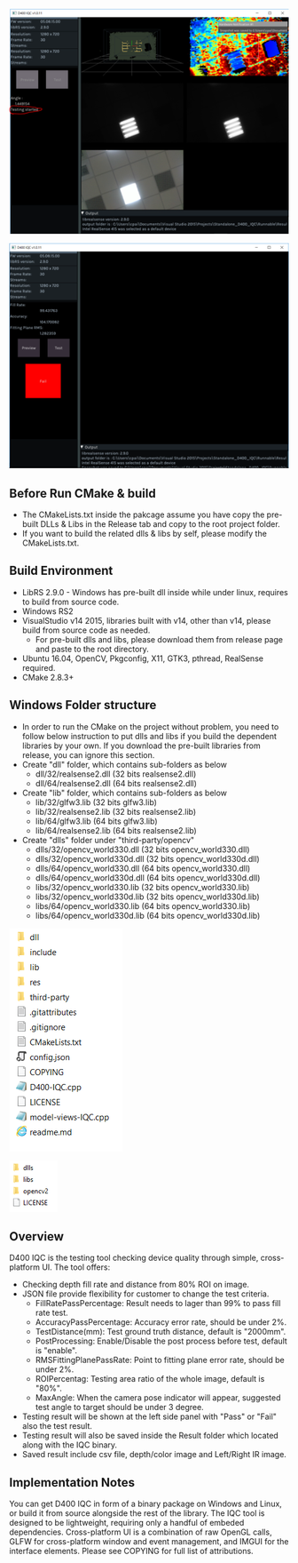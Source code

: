 <p align="center"><img src="res/test.png" /></p>
<p align="center"><img src="res/result.png" /></p>

## Before Run CMake & build
* The CMakeLists.txt inside the pakcage assume you have copy the pre-built DLLs & Libs in the Release tab and copy to the root project folder.
* If you want to build the related dlls & libs by self, please modify the CMakeLists.txt.

## Build Environment
* LibRS 2.9.0 - Windows has pre-built dll inside while under linux, requires to build from source code.
* Windows RS2
* VisualStudio v14 2015, libraries built with v14, other than v14, please build from source code as needed.
	- For pre-built dlls and libs, please download them from release page and paste to the root directory.
* Ubuntu 16.04, OpenCV, Pkgconfig, X11, GTK3, pthread, RealSense required.
* CMake 2.8.3+

## Windows Folder structure
* In order to run the CMake on the project without problem, you need to follow below instruction to put dlls and libs if you build the dependent libraries by your own. If you download the pre-built libraries from release, you can ignore this section.
* Create "dll" folder, which contains sub-folders as below
	- dll/32/realsense2.dll (32 bits realsense2.dll)
	- dll/64/realsense2.dll (64 bits realsense2.dll)
* Create "lib" folder, which contains sub-folders as below
	- lib/32/glfw3.lib (32 bits glfw3.lib)
	- lib/32/realsense2.lib (32 bits realsense2.lib)
	- lib/64/glfw3.lib (64 bits glfw3.lib)
	- lib/64/realsense2.lib (64 bits realsense2.lib)
* Create "dlls" folder under "third-party/opencv"
	- dlls/32/opencv_world330.dll (32 bits opencv_world330.dll)
	- dlls/32/opencv_world330d.dll (32 bits opencv_world330d.dll)
	- dlls/64/opencv_world330.dll (64 bits opencv_world330.dll)
	- dlls/64/opencv_world330d.dll (64 bits opencv_world330d.dll)
	- libs/32/opencv_world330.lib (32 bits opencv_world330.lib)
	- libs/32/opencv_world330d.lib (32 bits opencv_world330d.lib)
	- libs/64/opencv_world330.lib (64 bits opencv_world330.lib)
	- libs/64/opencv_world330d.lib (64 bits opencv_world330d.lib)
	
<p align ="left"><img src="res/root.png"></p>
<p align ="left"><img src="res/opencv.png"></p> 

## Overview

D400 IQC is the testing tool checking device quality through simple, cross-platform UI. The tool offers:

* Checking depth fill rate and distance from 80% ROI on image.
* JSON file provide flexibility for customer to change the test criteria.
	- FillRatePassPercentage: Result needs to lager than 99% to pass fill rate test.
    - AccuracyPassPercentage: Accuracy error rate, should be under 2%.
	- TestDistance(mm): Test ground truth distance, default is "2000mm".
	- PostProcessing: Enable/Disable the post process before test, default is "enable".
	- RMSFittingPlanePassRate: Point to fitting plane error rate, should be under 2%.
	- ROIPercentag: Testing area ratio of the whole image, default is "80%".
	- MaxAngle: When the camera pose indicator will appear, suggested test angle to target should be under 3 degree.
* Testing result will be shown at the left side panel with "Pass" or "Fail" also the test result.
* Testing result will also be saved inside the Result folder which located along with the IQC binary.
* Saved result include csv file, depth/color image and Left/Right IR image.

## Implementation Notes

You can get D400 IQC in form of a binary package on Windows and Linux, or build it from source alongside the rest of the library. The IQC tool is designed to be lightweight, requiring only a handful of embeded dependencies. Cross-platform UI is a combination of raw OpenGL calls, GLFW for cross-platform window and event management, and IMGUI for the interface elements. Please see COPYING for full list of attributions.